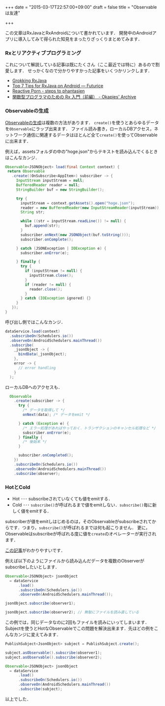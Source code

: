 +++
date = "2015-03-17T22:57:00+09:00"
draft = false
title = "Observableは友達"

+++

この文章はRxJavaとRxAndroidについて書かれています．
開発中のAndroidアプリに導入してみて得られた知見をまったりざっくりまとめてみます．

### Rxとリアクティブプログラミング

これについて解説している記事は既にたくさん（ここ最近では特に）あるので割愛します．
せっかくなので分かりやすかった記事をいくつかリンクします．

- [Grokking RxJava](http://blog.danlew.net/2014/09/15/grokking-rxjava-part-1/)
- [Top 7 Tips for RxJava on Android — Futurice](http://futurice.com/blog/top-7-tips-for-rxjava-on-android)
- [Reactive Porn - steps to phantasien](http://steps.dodgson.org/b/2014/12/07/reactive-porn/)
- [関数型プログラマのための Rx 入門（前編） - Okapies' Archive](http://okapies.hateblo.jp/entry/2015/03/04/031148)

### Observableの生成
[Observableの生成](https://github.com/ReactiveX/RxJava/wiki/Creating-Observables)は複数の方法があります．
`create()`を使うとあらゆるデータを`Observable`にラップ出来ます．
ファイル読み書き，ローカルDBアクセス，ネットワーク通信に関連するデータはほとんど全て`create()`を使ってObservableに出来ます．

例えば，assetsフォルダの中の"hoge.json"からテキストを読み込んでくるときはこんなカンジ．

```java
Observable<JSONObject> load(final Context context) {
 return Observable
   .create((OnSubscribe<AppItem>) subscriber -> {
     InputStream inputStream = null;
     BufferedReader reader = null;
     StringBuilder buf = new StringBuilder();

     try {
       inputStream = context.getAssets().open("hoge.json");
       reader = new BufferedReader(new InputStreamReader(inputStream));
       String str;

       while ((str = inputStream.readLine()) != null) {
         buf.append(str);
       }
       subscriber.onNext(new JSONObject(buf.toString()));
       subscriber.onComplete();

     } catch (JSONException | IOException e) {
       subscriber.onError(e);

     } finally {
       try {
         if (inputStream != null) {
           inputStream.close();
         }
         if (reader != null) {
           reader.close();
         }
       } catch (IOException ignored) {}
     }
   });
}
```

呼び出し側ではこんなカンジ．

```java
dataService.load(context)
  .subscribeOn(Schedulers.io())
  .observeOn(AndroidSchedulers.mainThread())
  .subscribe(
    _jsonObject -> {
      bindData(_jsonObject);
    },
    error -> {
      // error handling
    }
  );
```

ローカルDBへのアクセスも．

```java
  Observable
    .create(subscriber -> {
      try {
        /* データを取得して */
        onNext(data); /* データをemit */

      } catch (Exception e) {
        /* エラー処理があればやっておく．トランザクションのキャンセル処理など */
        subscriber.onError(e);
      } finally {
        /* 後始末 */
      }

      subscriber.onCompleted();
    })
    .subscribeOn(Schedulers.io())
    .observeOn(AndroidSchedulers.mainThread())
    .subscribe(observer);
```

### HotとCold

- Hot   ･･･ subscribeされていなくても値をemitする．
- Cold  ･･･ `subscribe()`が呼ばれるまで値をemitしない．`subscribe()`毎に新しく値をemitする．

subscriberが値をemitしはじめるのは，そのObservableがsubscribeされてからです．つまり，`subscribe()`が呼ばれるまでは何も起こりません．
更に，Observableはsubscribeが呼ばれる度に値を`create`のオペレーターが実行されます．

[この記事](http://qiita.com/toRisouP/items/f6088963037bfda658d3)がわかりやすいです．

例えば以下のようにファイルから読み込んだデータを複数のObserverがsubscribeしたいとします．

```java
Observable<JSONObject> jsonObject
  = dataService
      .load()
      .subscribeOn(Schedulers.io())
      .observeOn(AndroidSchedulers.mainThread());

jsonObject.subscribe(observer1);

jsonObject.subscribe(observer2); // 無駄にファイルを読み直している
```

この例では，同じデータなのに2回もファイルを読みにいってしまいます．
Subjectを使うとHotなObservableでこの問題を解決出来ます．先ほどの例をこんなカンジに変えてみます．


```java
PublishSubject<JsonObject> subject = PublishSubject.create();

subject.asObservable().subscribe(observer1);
subject.asObservable().subscribe(observer2);

Observable<JSONObject> jsonObject
  = dataService
      .load()
      .subscribeOn(Schedulers.io())
      .observeOn(AndroidSchedulers.mainThread())
      .subscribe(subject);
```

以上でした．
